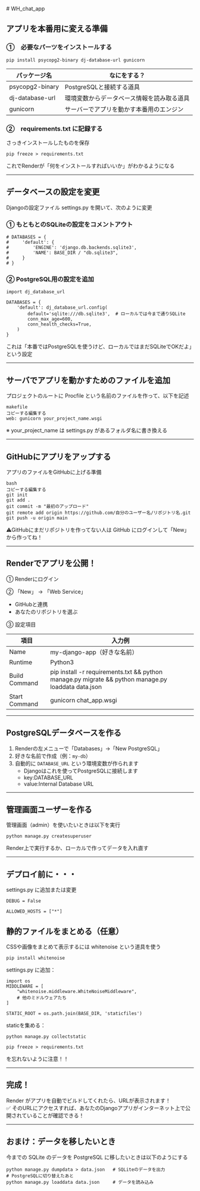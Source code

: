 ﻿﻿# WH_chat_app

## アプリを本番用に変える準備
### ①　必要なパーツをインストールする
```
pip install psycopg2-binary dj-database-url gunicorn
```

|パッケージ名|なにをする？|
|---|---|
|psycopg2-binary|PostgreSQLと接続する道具|
|dj-database-url|環境変数からデータベース情報を読み取る道具|
|gunicorn|サーバーでアプリを動かす本番用のエンジン|

### ②　requirements.txt に記録する
さっきインストールしたものを保存
```
pip freeze > requirements.txt
```
これでRenderが「何をインストールすればいいか」がわかるようになる

---
## データベースの設定を変更
Djangoの設定ファイル settings.py を開いて、次のように変更
### ① もともとのSQLiteの設定をコメントアウト

```
# DATABASES = {
#     'default': {
#         'ENGINE': 'django.db.backends.sqlite3',
#         'NAME': BASE_DIR / "db.sqlite3",
#     }
# }
```

### ② PostgreSQL用の設定を追加
```
import dj_database_url

DATABASES = {
    'default': dj_database_url.config(
        default='sqlite:///db.sqlite3',  # ローカルでは今まで通りSQLite
        conn_max_age=600,
        conn_health_checks=True,
    )
}

```
これは「本番ではPostgreSQLを使うけど、ローカルではまだSQLiteでOKだよ」という設定

---
## サーバでアプリを動かすためのファイルを追加
プロジェクトのルートに Procfile という名前のファイルを作って、以下を記述
```
makefile
コピーする編集する
web: gunicorn your_project_name.wsgi
```
※ your_project_name は settings.py があるフォルダ名に書き換える

---
## GitHubにアプリをアップする
アプリのファイルをGitHubに上げる準備
```
bash
コピーする編集する
git init
git add .
git commit -m "最初のアップロード"
git remote add origin https://github.com/自分のユーザー名/リポジトリ名.git
git push -u origin main
```
⚠️GitHubにまだリポジトリを作ってない人は GitHub にログインして「New」から作ってね！

---
## Renderでアプリを公開！
① Renderにログイン

② 「New」 → 「Web Service」
- GitHubと連携
- あなたのリポジトリを選ぶ
  
③ 設定項目

|項目|入力例|
|---|---|
|Name|my-django-app（好きな名前）|
|Runtime|Python3|
|Build Command|pip install -r requirements.txt && python manage.py migrate && python manage.py loaddata data.json|
|Start Command|gunicorn chat_app.wsgi|

---
## PostgreSQLデータベースを作る
1. Renderの左メニューで「Databases」→「New PostgreSQL」
2. 好きな名前で作成（例：`my-db`）
3. 自動的に `DATABASE_URL` という環境変数が作られます
    - Djangoはこれを使ってPostgreSQLに接続します
    - key:DATABASE_URL
    - value:Internal Database URL
      
---
## 管理画面ユーザーを作る
管理画面（admin）を使いたいときは以下を実行
```
python manage.py createsuperuser
```
Render上で実行するか、ローカルで作ってデータを入れ直す

---
## デプロイ前に・・・

settings.py に追加または変更
```
DEBUG = False

ALLOWED_HOSTS = ["*"]
```

## 静的ファイルをまとめる（任意）
CSSや画像をまとめて表示するには whitenoise という道具を使う
```
pip install whitenoise
```
settings.py に追加：
```
import os
MIDDLEWARE = [
    "whitenoise.middleware.WhiteNoiseMiddleware",
    # 他のミドルウェアたち
]

STATIC_ROOT = os.path.join(BASE_DIR, 'staticfiles')
```
staticを集める：
```
python manage.py collectstatic
```
```
pip freeze > requirements.txt
```
を忘れないように注意！！

---
## 完成！
Render がアプリを自動でビルドしてくれたら、URLが表示されます！\
✅ そのURLにアクセスすれば、あなたのDjangoアプリがインターネット上で公開されていることが確認できる！

---
## おまけ：データを移したいとき
今までの SQLite のデータを PostgreSQL に移したいときは以下のようにする
```
python manage.py dumpdata > data.json   # SQLiteのデータを出力
# PostgreSQLに切り替えたあと
python manage.py loaddata data.json     # データを読み込み
```
